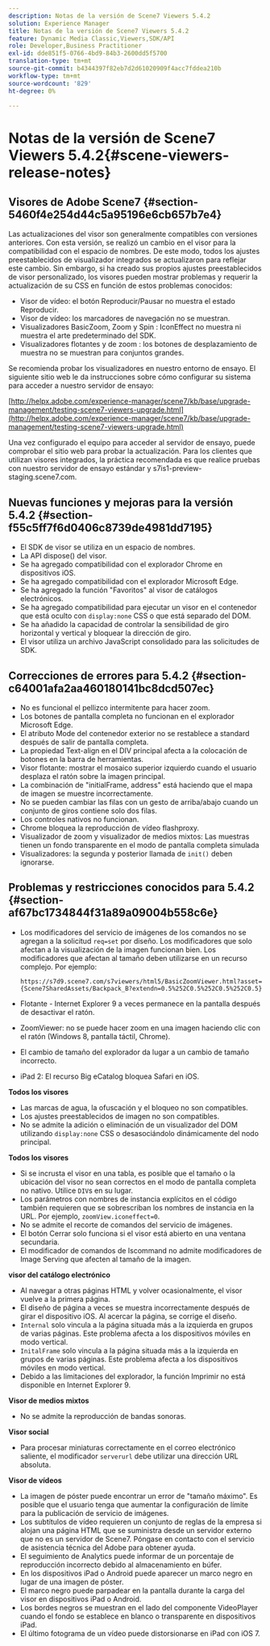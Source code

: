 ```yaml
---
description: Notas de la versión de Scene7 Viewers 5.4.2
solution: Experience Manager
title: Notas de la versión de Scene7 Viewers 5.4.2
feature: Dynamic Media Classic,Viewers,SDK/API
role: Developer,Business Practitioner
exl-id: dde851f5-0766-4bd9-84b3-2600dd5f5700
translation-type: tm+mt
source-git-commit: b4344397f82eb7d2d61020909f4acc7fddea210b
workflow-type: tm+mt
source-wordcount: '829'
ht-degree: 0%

---
```


# Notas de la versión de Scene7 Viewers 5.4.2{#scene-viewers-release-notes}

## Visores de Adobe Scene7 {#section-5460f4e254d44c5a95196e6cb657b7e4}

Las actualizaciones del visor son generalmente compatibles con versiones anteriores. Con esta versión, se realizó un cambio en el visor para la compatibilidad con el espacio de nombres. De este modo, todos los ajustes preestablecidos de visualizador integrados se actualizaron para reflejar este cambio. Sin embargo, si ha creado sus propios ajustes preestablecidos de visor personalizado, los visores pueden mostrar problemas y requerir la actualización de su CSS en función de estos problemas conocidos:

* Visor de vídeo: el botón Reproducir/Pausar no muestra el estado Reproducir.
* Visor de vídeo: los marcadores de navegación no se muestran.
* Visualizadores BasicZoom, Zoom y Spin : IconEffect no muestra ni muestra el arte predeterminado del SDK.
* Visualizadores flotantes y de zoom : los botones de desplazamiento de muestra no se muestran para conjuntos grandes.

Se recomienda probar los visualizadores en nuestro entorno de ensayo. El siguiente sitio web le da instrucciones sobre cómo configurar su sistema para acceder a nuestro servidor de ensayo:

[http://helpx.adobe.com/experience-manager/scene7/kb/base/upgrade-management/testing-scene7-viewers-upgrade.html](http://helpx.adobe.com/experience-manager/scene7/kb/base/upgrade-management/testing-scene7-viewers-upgrade.html)

Una vez configurado el equipo para acceder al servidor de ensayo, puede comprobar el sitio web para probar la actualización. Para los clientes que utilizan visores integrados, la práctica recomendada es que realice pruebas con nuestro servidor de ensayo estándar y s7is1-preview-staging.scene7.com.

## Nuevas funciones y mejoras para la versión 5.4.2 {#section-f55c5ff7f6d0406c8739de4981dd7195}

* El SDK de visor se utiliza en un espacio de nombres.
* La API dispose() del visor.
* Se ha agregado compatibilidad con el explorador Chrome en dispositivos iOS.
* Se ha agregado compatibilidad con el explorador Microsoft Edge.
* Se ha agregado la función &quot;Favoritos&quot; al visor de catálogos electrónicos.
* Se ha agregado compatibilidad para ejecutar un visor en el contenedor que está oculto con `display:none` CSS o que está separado del DOM.
* Se ha añadido la capacidad de controlar la sensibilidad de giro horizontal y vertical y bloquear la dirección de giro.
* El visor utiliza un archivo JavaScript consolidado para las solicitudes de SDK.

## Correcciones de errores para 5.4.2 {#section-c64001afa2aa460180141bc8dcd507ec}

* No es funcional el pellizco intermitente para hacer zoom.
* Los botones de pantalla completa no funcionan en el explorador Microsoft Edge.
* El atributo Mode del contenedor exterior no se restablece a standard después de salir de pantalla completa.
* La propiedad Text-align en el DIV principal afecta a la colocación de botones en la barra de herramientas.
* Visor flotante: mostrar el mosaico superior izquierdo cuando el usuario desplaza el ratón sobre la imagen principal.
* La combinación de &quot;initialFrame, address&quot; está haciendo que el mapa de imagen se muestre incorrectamente.
* No se pueden cambiar las filas con un gesto de arriba/abajo cuando un conjunto de giros contiene solo dos filas.
* Los controles nativos no funcionan.
* Chrome bloquea la reproducción de vídeo flashproxy.
* Visualizador de zoom y visualizador de medios mixtos: Las muestras tienen un fondo transparente en el modo de pantalla completa simulada
* Visualizadores: la segunda y posterior llamada de `init()` deben ignorarse.

## Problemas y restricciones conocidos para 5.4.2 {#section-af67bc1734844f31a89a09004b558c6e}

* Los modificadores del servicio de imágenes de los comandos no se agregan a la solicitud `req=set` por diseño. Los modificadores que solo afectan a la visualización de la imagen funcionan bien. Los modificadores que afectan al tamaño deben utilizarse en un recurso complejo. Por ejemplo:

   ```
   https://s7d9.scene7.com/s7viewers/html5/BasicZoomViewer.html?asset= {Scene7SharedAssets/Backpack_B?extendn=0.5%252C0.5%252C0.5%252C0.5}
   ```

* Flotante - Internet Explorer 9 a veces permanece en la pantalla después de desactivar el ratón.
* ZoomViewer: no se puede hacer zoom en una imagen haciendo clic con el ratón (Windows 8, pantalla táctil, Chrome).
* El cambio de tamaño del explorador da lugar a un cambio de tamaño incorrecto.
* iPad 2: El recurso Big eCatalog bloquea Safari en iOS.

**Todos los visores**

* Las marcas de agua, la ofuscación y el bloqueo no son compatibles.
* Los ajustes preestablecidos de imagen no son compatibles.
* No se admite la adición o eliminación de un visualizador del DOM utilizando `display:none` CSS o desasociándolo dinámicamente del nodo principal.

**Todos los visores**

* Si se incrusta el visor en una tabla, es posible que el tamaño o la ubicación del visor no sean correctos en el modo de pantalla completa no nativo. Utilice `DIV`s en su lugar.
* Los parámetros con nombres de instancia explícitos en el código también requieren que se sobrescriban los nombres de instancia en la URL. Por ejemplo, `zoomView.iconeffect=0`.
* No se admite el recorte de comandos del servicio de imágenes.
* El botón Cerrar solo funciona si el visor está abierto en una ventana secundaria.
* El modificador de comandos de Iscommand no admite modificadores de Image Serving que afecten al tamaño de la imagen.

**visor del catálogo electrónico**

* Al navegar a otras páginas HTML y volver ocasionalmente, el visor vuelve a la primera página.
* El diseño de página a veces se muestra incorrectamente después de girar el dispositivo iOS. Al acercar la página, se corrige el diseño.
* `Internal` solo vincula a la página situada más a la izquierda en grupos de varias páginas. Este problema afecta a los dispositivos móviles en modo vertical.
* `InitalFrame` solo vincula a la página situada más a la izquierda en grupos de varias páginas. Este problema afecta a los dispositivos móviles en modo vertical.
* Debido a las limitaciones del explorador, la función Imprimir no está disponible en Internet Explorer 9.

**Visor de medios mixtos**

* No se admite la reproducción de bandas sonoras.

**Visor social**

* Para procesar miniaturas correctamente en el correo electrónico saliente, el modificador `serverurl` debe utilizar una dirección URL absoluta.

**Visor de vídeos**

* La imagen de póster puede encontrar un error de &quot;tamaño máximo&quot;. Es posible que el usuario tenga que aumentar la configuración de límite para la publicación de servicio de imágenes.
* Los subtítulos de vídeo requieren un conjunto de reglas de la empresa si alojan una página HTML que se suministra desde un servidor externo que no es un servidor de Scene7. Póngase en contacto con el servicio de asistencia técnica del Adobe para obtener ayuda.
* El seguimiento de Analytics puede informar de un porcentaje de reproducción incorrecto debido al almacenamiento en búfer.
* En los dispositivos iPad o Android puede aparecer un marco negro en lugar de una imagen de póster.
* El marco negro puede parpadear en la pantalla durante la carga del visor en dispositivos iPad o Android.
* Los bordes negros se muestran en el lado del componente VideoPlayer cuando el fondo se establece en blanco o transparente en dispositivos iPad.
* El último fotograma de un vídeo puede distorsionarse en iPad con iOS 7.
